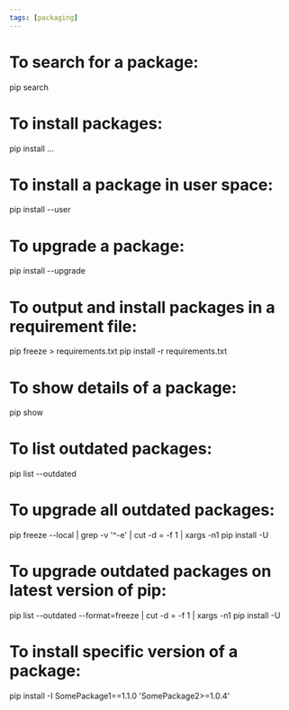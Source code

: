```yaml
---
tags: [packaging]
---
```


# To search for a package:

pip search <package>

# To install packages:

pip install <package>...

# To install a package in user space:

pip install --user <package>

# To upgrade a package:

pip install --upgrade <package>

# To output and install packages in a requirement file:

pip freeze > requirements.txt
pip install -r requirements.txt

# To show details of a package:

pip show <package>

# To list outdated packages:

pip list --outdated

# To upgrade all outdated packages:

pip freeze --local | grep -v '^\-e' | cut -d = -f 1 | xargs -n1 pip install -U

# To upgrade outdated packages on latest version of pip:

pip list --outdated --format=freeze | cut -d = -f 1 | xargs -n1 pip install -U

# To install specific version of a package:

pip install -I SomePackage1==1.1.0 'SomePackage2>=1.0.4'
